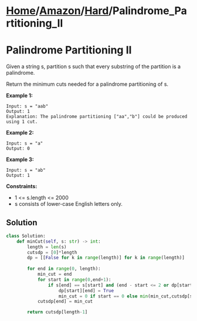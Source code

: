 # [Home](./../..)/[Amazon](./..)/[Hard](./)/Palindrome_Partitioning_II
<h1>Palindrome Partitioning II</h1>

<p>
Given a string s, partition s such that every substring of the partition is a palindrome.
</p>
<p>
Return the minimum cuts needed for a palindrome partitioning of s.
</p>

<b>Example 1:</b>

    Input: s = "aab"
    Output: 1
    Explanation: The palindrome partitioning ["aa","b"] could be produced using 1 cut.

<b>Example 2:</b>

    Input: s = "a"
    Output: 0

<b>Example 3:</b>

    Input: s = "ab"
    Output: 1
<b>Constraints:</b>

- 1 <= s.length <= 2000
- s consists of lower-case English letters only.
<h2>Solution</h2>

```python
class Solution:
    def minCut(self, s: str) -> int:
        length = len(s)
        cutsdp = [0]*length
        dp = [[False for k in range(length)] for k in range(length)]
        
        for end in range(0, length):
            min_cut = end
            for start in range(0,end+1):
                if s[end] == s[start] and (end - start <= 2 or dp[start+1][end-1]):
                    dp[start][end] = True
                    min_cut = 0 if start == 0 else min(min_cut,cutsdp[start-1]+1)
            cutsdp[end] = min_cut

        return cutsdp[length-1]
```
